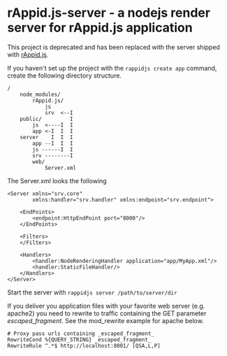 # rAppid.js-server - a nodejs render server for rAppid.js application

This project is deprecated and has been replaced with the server shipped with [rAppid.js](https://github.com/it-ony/rAppid.js).

If you haven't set up the project with the `rappidjs create app` command, create the following directory structure.

```
/
    node_modules/
        rAppid.js/
            js
            srv  <--I
    public/         I
        js  <----I  I
        app <-I  I  I
    server    I  I  I
        app --I  I  I
        js ------I  I
        srv --------I
        web/
            Server.xml
```

The Server.xml looks the following
```
<Server xmlns="srv.core"
        xmlns:handler="srv.handler" xmlns:endpoint="srv.endpoint">

    <EndPoints>
        <endpoint:HttpEndPoint port="8000"/>
    </EndPoints>

    <Filters>
    </Filters>

    <Handlers>
        <handler:NodeRenderingHandler application="app/MyApp.xml"/>
        <handler:StaticFileHandler/>
    </Handlers>
</Server>
```

Start the server with `rappidjs server /path/to/server/dir`

If you deliver you application files with your favorite web server (e.g. apache2) you need to rewrite
to traffic containing the GET parameter _escaped_fragment_. See the mod_rewrite example for apache below.

```
# Proxy pass urls containing _escaped_fragment_
RewriteCond %{QUERY_STRING} _escaped_fragment_
RewriteRule ^.*$ http://localhost:8001/ [QSA,L,P]
```